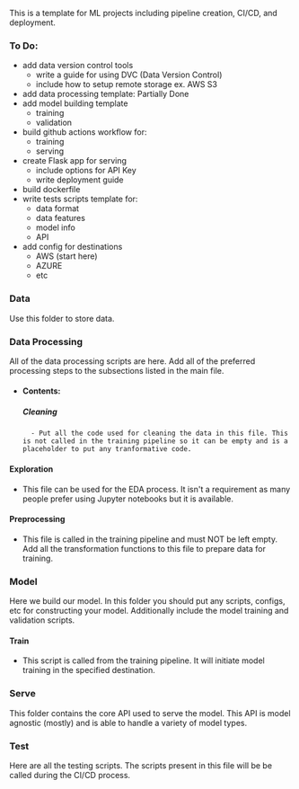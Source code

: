 This is a template for ML projects including pipeline creation, CI/CD, and deployment.


### To Do:
- add data version control tools
    - write a guide for using DVC (Data Version Control)
    - include how to setup remote storage ex. AWS S3
- add data processing template: Partially Done
- add model building template
    - training
    - validation
- build github actions workflow for:
    - training
    - serving
- create Flask app for serving
    - include options for API Key
    - write deployment guide
- build dockerfile
- write tests scripts template for:
    - data format
    - data features
    - model info
    - API
- add config for destinations
    - AWS (start here)
    - AZURE
    - etc



### Data

Use this folder to store data.

### Data Processing

All of the data processing scripts are here. Add all of the preferred processing steps to the subsections listed in the main file.

- #### Contents:
    ##### Cleaning
        - Put all the code used for cleaning the data in this file. This is not called in the training pipeline so it can be empty and is a placeholder to put any tranformative code.

#### Exploration
- This file can be used for the EDA process. It isn't a requirement as many people prefer using Jupyter notebooks but it is available.

#### Preprocessing
- This file is called in the training pipeline and must NOT be left empty. Add all the transformation functions to this file to prepare data for training.

### Model

Here we build our model. In this folder you should put any scripts, configs, etc for constructing your model. Additionally include the model training and validation scripts.


#### Train
- This script is called from the training pipeline. It will initiate model training in the specified destination.

### Serve

This folder contains the core API used to serve the model. This API is model agnostic (mostly) and is able to handle a variety of model types.

### Test

Here are all the testing scripts. The scripts present in this file will be be called during the CI/CD process.